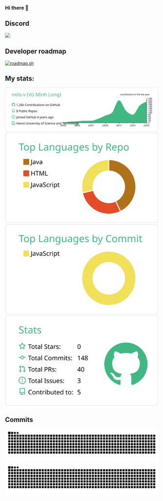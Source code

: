 ### Hi there 👋

<!--
**milo-v/milo-v** is a ✨ _special_ ✨ repository because its `README.md` (this file) appears on your GitHub profile.

Here are some ideas to get you started:

- 🔭 I’m currently working on ...
- 🌱 I’m currently learning ...
- 👯 I’m looking to collaborate on ...
- 🤔 I’m looking for help with ...
- 💬 Ask me about ...
- 📫 How to reach me: ...
- 😄 Pronouns: ...
- ⚡ Fun fact: ...
-->

## Discord
<a href="https://discord.com/users/456400350119985172"  align="left">
    <img src="https://lanyard.cnrad.dev/api/456400350119985172?borderRadius=15px&animated=true">
</a>

## Developer roadmap
[![roadmap.sh](https://roadmap.sh/card/wide/652de263f43a58c923dbf234?variant=dark&roadmaps=spring-boot%2Cjava%2Cbackend%2Csoftware-architect)](https://roadmap.sh)

<!--## Leetcode
![](https://leetcard.jacoblin.cool/milo-v?animation=true&ext=activity)-->

<!--[![Discord Presence](https://lanyard.cnrad.dev/api/456400350119985172)](https://discord.com/users/456400350119985172)-->

## My stats:

<!-- p>
  <a href="/"  align="left">
  <img width="auto" src="https://github-readme-stats.vercel.app/api?username=milo-v&theme=transparent&show_icons=true&hide=stars"/>
  </a>
</p> -->

[![](https://raw.githubusercontent.com/milo-v/milo-v/main/profile-summary-card-output/vue/0-profile-details.svg)](https://github.com/vn7n24fzkq/github-profile-summary-cards)
[![](https://raw.githubusercontent.com/milo-v/milo-v/main/profile-summary-card-output/vue/1-repos-per-language.svg)](https://github.com/vn7n24fzkq/github-profile-summary-cards) [![](https://raw.githubusercontent.com/milo-v/milo-v/main/profile-summary-card-output/vue/2-most-commit-language.svg)](https://github.com/vn7n24fzkq/github-profile-summary-cards)
[![](https://raw.githubusercontent.com/milo-v/milo-v/main/profile-summary-card-output/vue/3-stats.svg)](https://github.com/vn7n24fzkq/github-profile-summary-cards)

## Commits

![github contribution grid snake animation](https://raw.githubusercontent.com/milo-v/milo-v/output/github-contribution-grid-snake-dark.svg#gh-dark-mode-only)![github contribution grid snake animation](https://raw.githubusercontent.com/milo-v/milo-v/output/github-contribution-grid-snake.svg#gh-light-mode-only)
